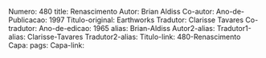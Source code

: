 Numero: 480
title: Renascimento
Autor: Brian Aldiss
Co-autor: 
Ano-de-Publicacao: 1997
Titulo-original: Earthworks
Tradutor: Clarisse Tavares
Co-tradutor: 
Ano-de-edicao: 1965
alias: Brian-Aldiss
Autor2-alias: 
Tradutor1-alias: Clarisse-Tavares
Tradutor2-alias: 
Titulo-link: 480-Renascimento
Capa: 
pags: 
Capa-link: 